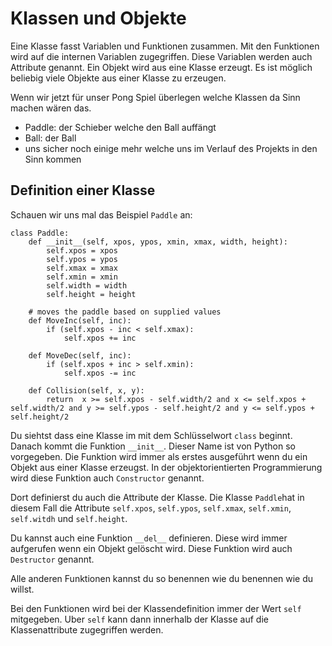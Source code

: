 # Klassen und Objekte
Eine Klasse fasst Variablen und Funktionen zusammen. Mit den Funktionen wird auf die internen Variablen zugegriffen.
Diese Variablen werden auch Attribute genannt. Ein Objekt wird aus eine Klasse erzeugt. Es ist möglich beliebig viele Objekte aus einer Klasse zu erzeugen.

Wenn wir jetzt für unser Pong Spiel überlegen welche Klassen da Sinn machen wären das.

- Paddle: der Schieber welche den Ball auffängt
- Ball: der Ball
- uns sicher noch einige mehr welche uns im Verlauf des Projekts in den Sinn kommen

## Definition einer Klasse
Schauen wir uns mal das Beispiel `Paddle` an:

```
class Paddle:
    def __init__(self, xpos, ypos, xmin, xmax, width, height):
        self.xpos = xpos
        self.ypos = ypos
        self.xmax = xmax
        self.xmin = xmin
        self.width = width
        self.height = height

    # moves the paddle based on supplied values
    def MoveInc(self, inc):
        if (self.xpos - inc < self.xmax):
            self.xpos += inc

    def MoveDec(self, inc):
        if (self.xpos + inc > self.xmin):
            self.xpos -= inc

    def Collision(self, x, y):
        return  x >= self.xpos - self.width/2 and x <= self.xpos + self.width/2 and y >= self.ypos - self.height/2 and y <= self.ypos + self.height/2
```

Du siehtst dass eine Klasse im mit dem Schlüsselwort `class` beginnt. Danach kommt die Funktion `__init__`. Dieser Name ist von Python so vorgegeben. Die Funktion wird immer als erstes ausgeführt wenn du ein Objekt aus einer Klasse erzeugst. In der objektorientierten Programmierung wird diese Funktion auch `Constructor` genannt.

Dort definierst du auch die Attribute der Klasse. Die Klasse `Paddle`hat in diesem Fall die Attribute `self.xpos`, `self.ypos`, `self.xmax`, `self.xmin`, `self.witdh` und `self.height`.

Du kannst auch eine Funktion `__del__` definieren. Diese wird immer aufgerufen wenn ein Objekt gelöscht wird. Diese Funktion wird auch `Destructor` genannt.

Alle anderen Funktionen kannst du so benennen wie du benennen wie du willst.

Bei den Funktionen wird bei der Klassendefinition immer der Wert `self` mitgegeben. Uber `self` kann dann innerhalb der Klasse auf die Klassenattribute zugegriffen werden.


